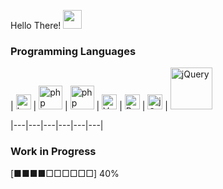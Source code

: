 Hello There! <img src="https://media.giphy.com/media/WUlplcMpOCEmTGBtBW/giphy.gif" width="30">

### Programming Languages

| [<img src="https://cdn.svgporn.com/logos/laravel.svg" alt="Laravel" width="24">](https://laravel.com/) | [<img src="https://cdn.svgporn.com/logos/php.svg" alt="php" width="38">](https://php.net/) | [<img src="https://cdn.svgporn.com/logos/cakephp.svg" alt="php" width="38">](https://cakephp.org/) | [<img src="https://cdn.svgporn.com/logos/vue.svg" alt="Vue" width="24">](https://vuejs.org/) | [<img src="https://cdn.svgporn.com/logos/bootstrap.svg" alt="Bootstrap" width="24">](https://getbootstrap.com/) | [<img src="https://cdn.svgporn.com/logos/javascript.svg" alt="jQuery" width="24">](https://jquery.com/) | [<img src="https://cdn.svgporn.com/logos/jquery.svg" alt="jQuery" width="67">](https://jquery.com/)

|---|---|---|---|---|---|


### Work in Progress 

[■■■■□□□□□□] 40%